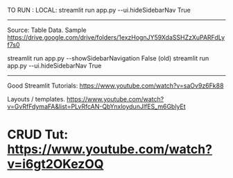 

TO RUN : LOCAL:
streamlit run app.py --ui.hideSidebarNav True


---

Source: Table Data. Sample
https://drive.google.com/drive/folders/1exzHognJY59XdaSSHZzXuPARFdLyf7s0


streamlit run app.py --showSidebarNavigation False (old)
streamlit run app.py --ui.hideSidebarNav True

---
Good Streamlit Tutorials:
https://www.youtube.com/watch?v=saOv9z6Fk88

Layouts / templates.
https://www.youtube.com/watch?v=GvRfFdymaFA&list=PLvRfcAN-QbYnxloydunJlfES_m6GblyEt

CRUD Tut:
https://www.youtube.com/watch?v=i6gt2OKezOQ
===